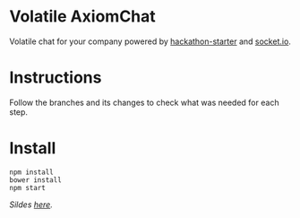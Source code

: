 # Volatile AxiomChat

Volatile chat for your company powered by [hackathon-starter](https://github.com/sahat/hackathon-starter) and [socket.io](http://socket.io/).

# Instructions

Follow the branches and its changes to check what was needed for each step.

# Install

    npm install
    bower install
    npm start

_Sildes [here](https://speakerdeck.com/p1nox/un-prototipo-en-menos-de-3-horas)._

